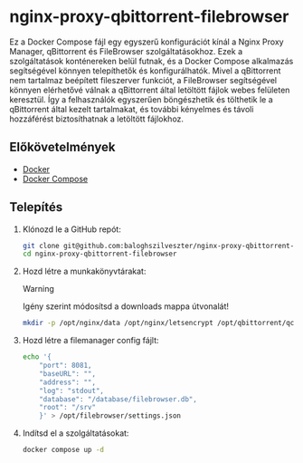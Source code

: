 # nginx-proxy-qbittorrent-filebrowser

Ez a Docker Compose fájl egy egyszerű konfigurációt kínál a Nginx Proxy Manager, qBittorrent és FileBrowser szolgáltatásokhoz. Ezek a szolgáltatások konténereken belül futnak, és a Docker Compose alkalmazás segítségével könnyen telepíthetők és konfigurálhatók. Mivel a qBittorrent nem tartalmaz beépített fileszerver funkciót, a FileBrowser segítségével könnyen elérhetővé válnak a qBittorrent által letöltött fájlok webes felületen keresztül. Így a felhasználók egyszerűen böngészhetik és tölthetik le a qBittorrent által kezelt tartalmakat, és további kényelmes és távoli hozzáférést biztosíthatnak a letöltött fájlokhoz.

## Előkövetelmények

- [Docker](https://docs.docker.com/engine/install/)
- [Docker Compose](https://docs.docker.com/compose/)

## Telepítés

1. Klónozd le a GitHub repót:

    ```bash
    git clone git@github.com:baloghszilveszter/nginx-proxy-qbittorrent-filebrowser.git
    cd nginx-proxy-qbittorrent-filebrowser
    ```

2. Hozd létre a munkakönyvtárakat:
   
    > [!WARNING]
    > Igény szerint módosítsd a downloads mappa útvonalát!

    ```bash
    mkdir -p /opt/nginx/data /opt/nginx/letsencrypt /opt/qbittorrent/qconfig /opt/filebrowser /mnt/data/downloads
    ```

3. Hozd létre a filemanager config fájlt:
    ```bash
    echo '{
        "port": 8081,
        "baseURL": "",
        "address": "",
        "log": "stdout",
        "database": "/database/filebrowser.db",
        "root": "/srv"
        }' > /opt/filebrowser/settings.json
    ```

4. Indítsd el a szolgáltatásokat:
    ```bash
    docker compose up -d 
    ```